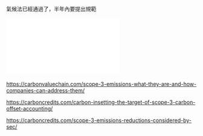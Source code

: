 氣候法已經通過了，半年內要提出規範






![](../005-Files/draft_-_scope_3_best_practices_v1.5.pdf)



https://carbonvaluechain.com/scope-3-emissions-what-they-are-and-how-companies-can-address-them/

https://carboncredits.com/carbon-insetting-the-target-of-scope-3-carbon-offset-accounting/

https://carboncredits.com/scope-3-emissions-reductions-considered-by-sec/